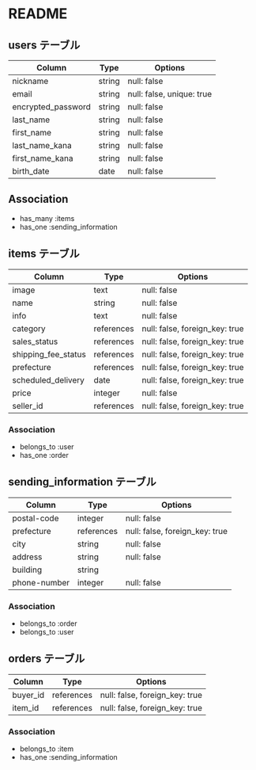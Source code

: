 # README

## users テーブル
| Column             | Type   | Options                   | 
| ------------------ | ------ | ------------------------- |
| nickname           | string | null: false               |
| email              | string | null: false, unique: true | 
| encrypted_password | string | null: false               |
| last_name          | string | null: false               |
| first_name         | string | null: false               |
| last_name_kana     | string | null: false               |
| first_name_kana    | string | null: false               |
| birth_date         | date   | null: false               |
 
## Association
- has_many :items
- has_one :sending_information

## items テーブル
| Column              | Type       | Options                        |
| ------------------- | ---------- | ------------------------------ |
| image               | text       | null: false                    |
| name                | string     | null: false                    |
| info                | text       | null: false                    |
| category            | references | null: false, foreign_key: true |
| sales_status        | references | null: false, foreign_key: true |
| shipping_fee_status | references | null: false, foreign_key: true |
| prefecture          | references | null: false, foreign_key: true |
| scheduled_delivery  | date       | null: false, foreign_key: true |
| price               | integer    | null: false                    |
| seller_id           | references | null: false, foreign_key: true |

### Association
- belongs_to :user 
- has_one :order

## sending_information テーブル
| Column       | Type       | Options                        |
| ------------ | ---------- | ------------------------------ | 
| postal-code  | integer    | null: false                    |
| prefecture   | references | null: false, foreign_key: true |
| city         | string     | null: false                    |
| address      | string     | null: false                    |
| building     | string     |                                |
| phone-number | integer    | null: false                    |

### Association
- belongs_to :order
- belongs_to :user

## orders テーブル
| Column   | Type       | Options                        |
| -------- | ---------- | ------------------------------ |
| buyer_id | references | null: false, foreign_key: true |
| item_id  | references | null: false, foreign_key: true |

### Association
- belongs_to :item
- has_one :sending_information